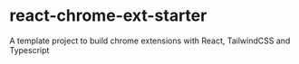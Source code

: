 # react-chrome-ext-starter
A template project to build chrome extensions with React, TailwindCSS and Typescript

